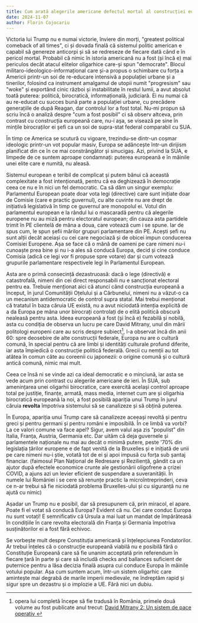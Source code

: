 ```yaml
---
title: Cum arată alegerile americane defectul mortal al construcției europene
date: 2024-11-07
author: Florin Cojocariu
---
```

Victoria lui Trump nu e numai victorie, înviere din morți, "greatest political comeback of all times", ci și dovada finală că sistemul politic american e capabil să genereze anticorpi și să se redreseze de fiecare dată când e în pericol mortal. Probabil că nimic în istoria americană nu a fost (și încă e) mai periculos decât atacul elitelor oligarhice care-și spun "democrate". Blocul militaro-ideologico-informațional care și-a propus o schimbare cu forța a Americii printr-un soi de re-educare intensivă a populației urbane și a tinerilor, folosind ca instrument amalgamul de utopii numit "progresism" sau "woke" și exportând cinic război și instabilitate în restul lumii, a avut absolut toată puterea: politică, birocratică, informațională, judiciară. Ei nu numai că au re-educat cu succes bună parte a populației urbane, cu precădere generațiile de după Reagan, dar controlul lor a fost total. Nu-mi propun să scriu încă o analiză despre "cum a fost posibil" ci să observ altceva, prin contrast cu construcția europeană care, nu-i așa, se visează pe sine în mințile birocraților ei șefi ca un soi de supra-stat federal comparabil cu SUA.

În timp ce America se scutură cu vigoare, trezindu-se dintr-un coșmar ideologic printr-un vot popular masiv, Europa se adâncește într-un dirijism planificat din ce în ce mai constrângător și sinucigaș. Azi, privind la SUA, e limpede de ce suntem aproape condamnați: puterea europeană e în mâinile unei elite care e numită, nu aleasă.

Sistemul european e teribil de complicat și putem bănui că această complexitate a fost intenționată, pentru că ea deghizează în democrație ceea ce nu e în nici un fel democratic. Ca să dăm un singur exemplu: Parlamentul European poate doar vota legi (directive) care sunt inițiate doar de Comisie (care e practic guvernul), cu alte cuvinte nu are drept de inițiativă legislativă în timp ce guvernul are monopolul ei. Votul din parlamentul european e la rândul lui o mascaradă pentru că alegerile europene nu au miză pentru electoratul european; din cauza asta partidele trimit în PE clientelă de mâna a doua, care votează cum i se spune. Iar de spus cum, le spun șefii mărilor grupuri parlamentare din PE. Acești șefi nu sunt alții decât aceiași cu cei care negociază și de obicei impun conducerea Comisiei Europene. Așa se face că o mână de oameni pe care nimeni nu-i cunoaște prea bine și nu i-a ales să conducă Europa, decid și cine conduce Comisia (adică ce legi vor fi propuse spre votare) dar și cum votează grupurile parlamentare respectivele legi în Parlamentul European.

Asta are o primă consecință dezastruoasă: dacă o lege (directivă) e catastrofală, nimeni din cei direct responsabili nu e sancționat electoral pentru ea. Trebuie menționat aici că atunci când construcția europeană a început, în jurul Comunității Oțelului și a Cărbunelui, nimeni nu a văzut-o ca un mecanism antidemocratic de control supra statal. Mai trebui menționat că tratatul în baza căruia UE există, nu a avut niciodată intenția explicită de a da Europa pe mâna unor birocrați controlați de o elită politică obscură nealeasă pentru asta. Ideea europeană a fost (și încă e) fezabilă și nobilă, asta cu condiția de observa un lucru pe care David Mitrany, unul din mării politologi europeni care au scris despre subiect[^1], l-a observat încă din anii 60: spre deosebire de alte construcții federale, Europa nu are o cultură comună, în special pentru că are limbi și identități culturale profund diferite, iar asta împiedică o construcție politică federală. Grecii cu nemții au tot atâtea în comun câte au coreenii cu japonezii: o origine comună și o cultură antică comună, nimic mai mult.

Ceea ce însă ni se vinde azi ca ideal democratic e o minciună, iar asta se vede acum prin contrast cu alegerile americane de ieri. În SUA, sub amenințarea unei oligarhii birocratice, care exercită același control aproape total pe justiție, finanțe, armată, mass media, internet cum are și oligarhia birocratică europeană la noi, a fost posibilă apariția unui Trump în jurul căruia **revolta** împotriva sistemului să se canalizeze și să obțină puterea.

În Europa, apariția unui Trump care să canalizeze aceeași revoltă și pentru greci și pentru germani și pentru români e imposibilă. În ce limbă va vorbi? La ce valori comune va face apel? Sigur, avem valul așa zis "populist" din Italia, Franța, Austria, Germania etc. Dar uităm că deja guvernele și parlamentele naționale nu mai au decât o minimă putere, peste '70% din legislația țărilor europene e de fapt venită de la Bruxelles și e inițiată de unii pe care nimeni nu-i știe, votată tot de ei și apoi impusă cu forța sub șantaj financiar. (faimosul Plan Național de Redresare și Reziliență, gândit ca un ajutor după efectele economice crunte ale gestionării oligofrene a crizei COVID, a ajuns azi un levier eficient de suspendare a suveranității. În numele lui României i se cere să renunțe practic la microîntreprinderi, ceva ce n-ar trebui să fie niciodată problema Bruxelles-ului și cu siguranță nu ne ajută cu nimic)

Așadar un Trump nu e posibil, dar să presupunem că, prin miracol, el apare. Poate fi el votat să conducă Europa? Evident că nu. Cei care conduc Europa nu sunt votați! E semnificativ că Ursula a mai luat un mandat de împărăteasă în condițiile în care revolta electorală din Franța și Germania împotriva susținătorilor ei a fost fără echivoc.

Se vorbește mult despre Constituția americană și înțelepciunea Fondatorilor. Ar trebui înțeles că o construcție europeană viabilă nu e posibilă fără o Constituție Europeană care să fie unanim acceptată prin referendum în fiecare țară în parte și care să includă checks and ballances suficient de puternice pentru a lăsa decizia finală asupra cui conduce Europa în mâinile votului popular. Așa cum suntem acum, într-un sistem oligarhic care amintește mai degrabă de marile imperii medievale, ne îndreptăm rapid și sigur spre un dezastru și o implozie a UE. Fără nici un dubiu. 

[^1]: opera lui completă începe să fie tradusă în România, primele două volume au fost publicate anul trecut: [David Mitrany 2: Un sistem de pace operativ ](https://carturesti.ro/carte/david-mitrany-2-un-sistem-de-pace-operativ-2340498237)
